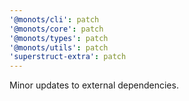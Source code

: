 ```yaml
---
'@monots/cli': patch
'@monots/core': patch
'@monots/types': patch
'@monots/utils': patch
'superstruct-extra': patch
---
```


Minor updates to external dependencies.
